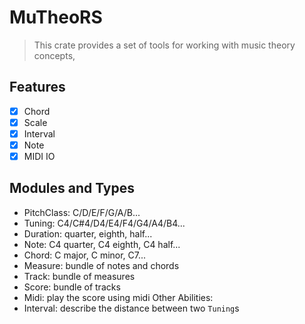 # MuTheoRS

> This crate provides a set of tools for working with music theory concepts,

## Features

- [x] Chord
- [x] Scale
- [x] Interval
- [x] Note
- [x] MIDI IO

## Modules and Types

- PitchClass: C/D/E/F/G/A/B...
- Tuning: C4/C#4/D4/E4/F4/G4/A4/B4...
- Duration: quarter, eighth, half...
- Note: C4 quarter, C4 eighth, C4 half...
- Chord: C major, C minor, C7...
- Measure: bundle of notes and chords
- Track: bundle of measures
- Score: bundle of tracks
- Midi: play the score using midi
  Other Abilities:
- Interval: describe the distance between two `Tuning`s
